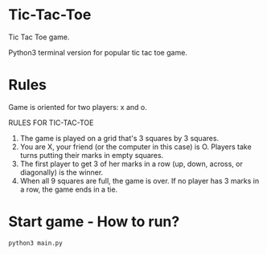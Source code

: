 # Tic-Tac-Toe
Tic Tac Toe game.

Python3 terminal version for popular tic tac toe game.

# Rules
Game is oriented for two players: x and o.

RULES FOR TIC-TAC-TOE

1. The game is played on a grid that's 3 squares by 3 squares.
2. You are X, your friend (or the computer in this case) is O.
Players take turns putting their marks in empty squares.
3. The first player to get 3 of her marks in a row (up, down, across, or diagonally) is the winner.
4. When all 9 squares are full, the game is over.
If no player has 3 marks in a row, the game ends in a tie.

# Start game - How to run?
`python3 main.py`
